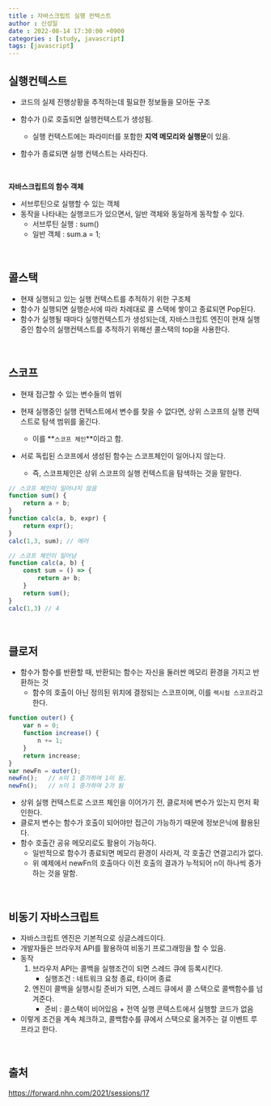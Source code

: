 ```yaml
---
title : 자바스크립트 실행 컨텍스트
author : 신성일
date : 2022-08-14 17:30:00 +0900
categories : [study, javascript]
tags: [javascript]
---
```




## **실행컨텍스트**

- 코드의 실제 진행상황을 추적하는데 필요한 정보들을 모아둔 구조

- 함수가 ()로 호출되면 실행컨텍스트가 생성됨.
  - 실행 컨텍스트에는 파라미터를 포함한 **지역 메모리와 실행문**이 있음.
- 함수가 종료되면 실행 컨텍스트는 사라진다.

<br/>

**자바스크립트의 함수 객체**

- 서브루틴으로 실행할 수 있는 객체
- 동작을 나타내는 실행코드가 있으면서, 일반 객체와 동일하게 동작할 수 있다.
  - 서브루틴 실행 : sum()
  - 일반 객체 : sum.a = 1;

<br/>

## **콜스택**

- 현재 실행되고 있는 실행 컨텍스트를 추적하기 위한 구조체
- 함수가 실행되면 실행순서에 따라 차례대로 콜 스택에 쌓이고 종료되면 Pop된다.
- 함수가 실행될 때마다 실행컨텍스트가 생성되는데, 자바스크립트 엔진이 현재 실행중인 함수의 실행컨텍스트를 추적하기 위해선 콜스택의 top을 사용한다.

<br/>

## **스코프**

- 현재 접근할 수 있는 변수들의 범위
- 현재 실행중인 실행 컨텍스트에서 변수를 찾을 수 없다면, 상위 스코프의 실행 컨텍스트로 탐색 범위를 옮긴다.
  - 이를 **`스코프 체인`**이라고 함.

- 서로 독립된 스코프에서 생성된 함수는 스코프체인이 일어나지 않는다.
  - 즉, 스코프체인은 상위 스코프의 실행 컨텍스트을 탐색하는 것을 말한다. 

```javascript
// 스코프 체인이 일어나지 않음
function sum() {
    return a + b;
}
function calc(a, b, expr) {
    return expr();
}
calc(1,3, sum); // 에러

// 스코프 체인이 일어남
function calc(a, b) {
    const sum = () => {
        return a+ b;
    }
    return sum();
}
calc(1,3) // 4
```

<br/>

## **클로저**

- 함수가 함수를 반환할 때, 반환되는 함수는 자신을 둘러싼 메모리 환경을 가지고 반환하는 것
  - 함수의 호출이 아닌 정의된 위치에 결정되는 스코프이며, 이를 `렉시컬 스코프`라고 한다.

```js
function outer() {
    var n = 0;
    function increase() {
        n += 1;
    }
    return increase;
}
var newFn = outer();
newFn();   // n이 1 증가하여 1이 됨.
newFn();   // n이 1 증가하여 2가 됨
```

- 상위 실행 컨텍스트로 스코프 체인을 이어가기 전, 클로저에 변수가 있는지 먼저 확인한다.
- 클로저 변수는 함수가 호출이 되어야만 접근이 가능하기 때문에 정보은닉에 활용된다.
- 함수 호출간 공유 메모리로도 활용이 가능하다.
  - 일반적으로 함수가 종료되면 메모리 환경이 사라져, 각 호출간 연결고리가 없다.
  - 위 예제에서 newFn의 호출마다 이전 호출의 결과가 누적되어 n이 하나씩 증가하는 것을 말함.

<br/>

## 비동기 자바스크립트

- 자바스크립트 엔진은 기본적으로 싱글스레드이다.
- 개발자들은 브라우저 API를 활용하여 비동기 프로그래밍을 할 수 있음.
- 동작 
  1. 브라우저 API는 콜백을 실행조건이 되면 스레드 큐에 등록시킨다.
     - 실행조건 : 네트워크 요청 종료, 타이머 종료
  2. 엔진이 콜백을 실행시킬 준비가 되면, 스레드 큐에서 콜 스택으로 콜백함수를 넘겨준다.
     - 준비 : 콜스택이 비어있음 + 전역 실행 콘텍스트에서 실행할 코드가 없음
- 이렇게 조건을 계속 체크하고, 콜백함수를 큐에서 스택으로 옮겨주는 걸 이벤트 루프라고 한다.

<br/>



## 출처

https://forward.nhn.com/2021/sessions/17
